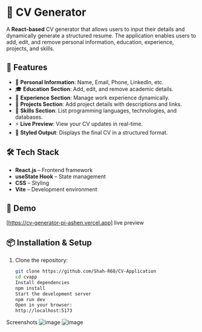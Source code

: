 # 📄 CV Generator

A **React-based** CV generator that allows users to input their details and dynamically generate a structured resume. The application enables users to add, edit, and remove personal information, education, experience, projects, and skills.

## 🚀 Features
- 📝 **Personal Information**: Name, Email, Phone, LinkedIn, etc.
- 🎓 **Education Section**: Add, edit, and remove academic details.
- 💼 **Experience Section**: Manage work experience dynamically.
- 📌 **Projects Section**: Add project details with descriptions and links.
- 🎯 **Skills Section**: List programming languages, technologies, and databases.
- ⚡ **Live Preview**: View your CV updates in real-time.
- 📄 **Styled Output**: Displays the final CV in a structured format.

## 🛠️ Tech Stack
- **React.js** – Frontend framework
- **useState Hook** – State management
- **CSS** – Styling
- **Vite** – Development environment

## 🎥 Demo
[https://cv-generator-pi-ashen.vercel.app] live preview

## 📦 Installation & Setup
1. Clone the repository:
   ```sh
   git clone https://github.com/Shah-R60/CV-Application
   cd cvapp
   Install dependencies
   npm install
   Start the development server
   npm run dev
   Open in your browser:
   http://localhost:5173
   ```
Screenshots
![image](https://github.com/user-attachments/assets/e309d867-cf23-4541-9dc3-b31faaf9e651)
![image](https://github.com/user-attachments/assets/ab631594-43d2-44b8-ba67-3bec0eaf6e02)


   
